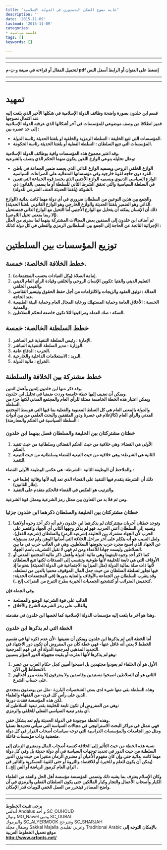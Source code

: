 ```yaml
---
title: "غاية نضوج الشكل الدستوري في الدولة الإسلامية"
description: ''
date: '2015-11-09'
lastmod: '2015-11-09'
categories:
- فلسفة سياسية
tags: []
keywords: []

---
```

---

---

**لتحميل المقال أو قراءته في صيغة و-ن-م pdf إضغط على العنوان أو الرابط أسفل النص**

---



---

# تمهيد

**قسم ابن خلدون بصورة واضحة وظائف الدولة الإسلامية في شكلها الأخير الذي بلغت إليه عند اكتمال نضوجها  
فميز انطلاقا من وصف موضوعي للمؤسسات في آخر أشكالها الذي عرفته الدولة الإسلامية إلى حد عصره بين :**

* **المؤسسات التي تتبع الخليفة : السلطة الرمزية والخلقية او بلغتنا الحديثة رئاسة الدولة.**
* **المؤسسات التي تتبع السلطان : السلطة الفعلية أو بلغتنا الحديثة رئاسة الحكومة.**

**وقد اعتبر مجموع هذه المؤسسات وافية بوظائف الدولة الإسلامية.  
وعلل تحليله بنوعي الوازع اللذين يتكون منهما الحكم الذي يتصف بالشرعية:**

* **الوازع الخلقي الروحي ويسميه الوازع الذاتي الذي يجسد ضمير الجماعة في باطن الفرد دون حاجة لقوة خارجية وفي مؤسساتها المتعالية على الصراعات السياسية.**
* **الوازع السياسي الدنيوي ويسميه الوازع الأجنبي الذي يجسد قوة الجماعة التي تتعين في السلطة السياسية والتي تحقق الشرط الثاني للسلطة أو ما يسمى بالقانون ذي الشوكة (بلغتنا الحديثة العنف الشرعي للدولة).**

**والجمع بين هذين النوعين من السلطان ضروري في أي دولة مهما كانت بدائية (الوازع الذاتي وهو الضمير بلغتنا الحديثة والوازع الخارجي وهو الوازع القانوني بلغتنا الحديثة).  
ذلك أن الإنسان يمكنه أن يتحايل مع الوازع الأجنبي أما التحيل مع الوازع الذاتي فمستحيل (إلا ربما بمعنى تحيل اللاوعي).  
ثم أضاف ابن خلدون إلى الصنفين بعض المجالات المشتركة بينهما لما سنرى من العلل الإجرائية الناتجة عن الحاجة إلى الجمع بين السلطانين الرمزي والفعلي في كل دولة كذلك :**

# توزيع المؤسسات بين السلطتين

## **خطط الخلافة الخالصة: خمسة.**

1. **إمامة الصلاة (وكل العبادات بحسب المجتمعات).**
2. **التعليم الديني والفتيا :تكوين الإنسان الروحي والخلقي وقيادة الرأي العام الديني والقيمي الخلقي.**
3. **العدالة : توثيق العقود والزيجات والالتزامات من أجل حفظ الحقوق وتيسير التقاضي عند الحاجة.**
4. **الحسبة : الأخلاق العامة وحماية المستهلك ورعاية المجال العام وحماية البيئة الطبيعية والمدنية.**
5. **السكة : صك العملة ومراقبتها لئلا تكون خاضعة لتحكم السلاطين.**

## **خطط السلطنة الخالصة: خمسة**

1. **الإمارة : رئيس السلطة التنفيذية غير المباشر.**
2. **الوزارة : مدير السلطة التنفيذية المباشر.**
3. **الحرب : الدفاع عامة.**
4. **البريد : الاستعلامات الداخلية والخارجية.**
5. **الخراج : مالية الدولة.**

## **خطط مشتركة بين الخلافة والسلطنة**

**وقد ذكر منها ابن خلدون إثنتين وأهمل اثنتين.  
ويمكن أن نضيف إليها خطة خامسة وردت ضمنيا في تحليل ابن خلدون.  
ويمكن اعتبار هذه الخطة الخامسة ممثلة للرأي العام والمجتمع المدني لكنها جزء من السلطة.  
والدولة بالمعنى العام هي كل السلط المعنوية والفعلية بما فيها التي تتوسط المجتمع المدني والرأي العام (كالإعلام في عصرنا ودور المثقفين والبحث العلمي من بين أدوات السلطة السياسية في الحكم والمعارضة) :**

### خطتان مشتركتان بين الخليفة والسلطان فصل بينهما ابن خلدون

1. **الأولى هي القضاء: وهي خلافية من حيث الحكم القضائي وسلطانية من حيث تنفيذ الحكم.**
2. **الثانية هي الشرطة: وهي خلافية من حيث التبعية للقضاء وسلطانية من حيث التبعية للتنفيذ.**

**والملاحظ أن الوظيفة الثانية -الشرطة- هي عكس الوظيفة الأولى القضاء :**

* **ذلك أن الشرطة يتقدم فيها التنفيذ على القضاء الذي تعد إليه لأنها وقائية (طبعا في إطار القانون).**
* **والترتيب هو العكس في القضاء فالحكم متقدم على التنفيذ.**

**ومن ثم فلا بد من التعاون بين ممثل رمز الشرعية وممثل قوة الشرعية.**

### خطتان مشتركتان بين الخليفة والسلطان ذكرهما ابن خلدون جزئيا

1. **وتوجد خطتان أخريان مشتركتان لم يذكرهما ابن خلدون رغم أنه ذكر أحد وجوه أولاهما ونسبه إلى السلطان أعني الحرب. فهو لم يذكر وجهها الثاني أي الجهاد واقتصر على الحرب لأن الجهاد مشترك بين الخليفة (شرعية الرمز) والسلطان (شرعية الفعل). ولعل السبب هو أنه يتكلم على آخر مراحل الخلافة التي أصابها الوهن ولم تعد مسؤولة عن الجهاد الذي أصبح مجرد حرب يخوضها السلاطين. وهي في الغالب حرب في ما بين السلاطين وليست جهادا للأعداء ومن ثم فهي لا تقبل التشريف باسم الجهاد.**
2. **كما ذكر أحد وجوه ثاينتهما وهي مالية الدولة وأهمل ذكر مالية المجتمع المدني أو الأوقاف التي هي تابعة للخليفة لأنها طوعية وتنتسب إلى الصدقات لكنها تتبع السلطان لأنها ذات صلة بمالية الدولة (مثل الميزانية الاجتماعية في الدولة الحديثة) بنحو ما إذ فيها تجاوز لسلطة السلطان من حيث جعل المال الموقوف محميا بالدين من تسلطه. وقد يتقرب السلطان من الجماعة بالأوقاف والعناية بدورها (في المجتمعات الحديثة: كتخفيض الضرائب أو كتشجيع الجمعيات الخيرية بطرح التبرع من الضرائب إلخ..).**

**وفي الجملة فإن**

* **الغالب على قوة الشرعية الوضع والمصلحة**
* **والغالب على رمز الشرعية الشرع والأخلاق**

**وهذا هو آخر ما بلغت إليه مؤسسات الدولة الإسلامية كما لخصها ابن خلدون في مقدمته.**

### الخطة التي لم يذكرها ابن خلدون

**أما الخطة التي لم يذكرها ابن خلدون ويمكن أن نضيفها -لأن عدم ذكره لها في تقسيم الخطط لا يعني أنه غافل عنها- فهي خطة كان من المفروض أن تكون دور الاجتهاد في التجديد المذهبي لمرجعية الدولة أي في فهم المرجعية.  
وهو لم يذكرها لأنها اندثرت أو بقيت مجهولة الدور المؤثر بسببين:**

1. **الأول هو أن الخلفاء لم يعودوا مجتهدين بل اصبحوا أميين كجل حكام العرب من عصر الانحطاط إلى الآن.**
2. **الثاني هو أن السلاطين اصبحوا مستبدين وفاسدين ولا يعترفون إلا بفقه يبرر أفعالهم على حساب الشرع.**

**وهذه السلطة بقي منها شيء لدى بعض الشخصيات البارزة -مثل من يوصفون بمجددي الدين على رأس كل قرن- من الفقهاء والعلماء.  
لكن هذه المؤسسة فقدت دورها.  
وهي من المفروض أن تكون تابعة للخليفة بقدر تبعية السلاطين له:  
أي بقدر تبعية السياسي الفعلي للخلقي والرمزي.**

**وهذه الخطة موجودة في الدولة الحديثة ولم تعد بشكل خفي.  
فهي تتمثل في مراكز البحث الاستراتيجي في مجالات السياسة التي سيأتي تحديدها نسقيا ومثل دور الجامعات والمؤسسات الدراسية التي توجه سياسات أصحاب القرار في كل دولة متعضية وذات مؤسسات فاعلة.**

**نسبة هذه الخطة من حيث التأثير إلى الخلافة كنسبة أصحاب المال ومعتبري الزمان إلى السلطنة من حيث الدور في تحديد توجهات السياسة في أي دولة حديثة بل وفي كل دولة مهما كانت بدائية حتى وإن كان مفهوم الأعيان أو معتبري الزمان متغيرا من حيث وزن الدور (يمكن أن يكون للعلم و للخبرة أو للاقتصاد والثروة أو حتى للقوة العسكرية والتأثير في الراي العام كرموز الرياضة أو الفن إلخ..) .**

**وكان الإسلام يعترف بما يشبه ذلك وتسمى المؤسسة مؤسسة أهل الحل والعقد من العلماء الكبار وأصحاب الأعمال والتجار وكبار المالكين حتى يكون السلطان الفعلي والرمزي في آن واضح المصادر فيتحرر من العمل الخفي للوبيات قدر الإمكان.**

---

---

**يرجى تثبيت الخطوط**   
 أندلس Andalus  و أحد SC\_OUHOUD  
 ونوال MO\_Nawel  ودبي SC\_DUBAI   
 واليرموك SC\_ALYERMOOK  وشرجح SC\_SHARJAH   
 وصقال مجلة Sakkal Majalla وعربي تقليدي Traditional Arabic  **بالإمكان التوجه إلى موقع تحميل الخطوط العربية  
 http://www.arfonts.net/**

---

###